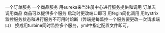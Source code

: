 一个订单服务
一个商品服务
用eureka来当注册中心进行服务提供和调用
订单去调用商品 商品可以提供多个服务 启动时更改端口即可
用fegin简化调用
用hystrix监控服务状态和进行服务不可用时熔断（弊端是每监控一个服务要更改一次请求端口）
换成用turbine同时监控多个服务，yml中指定配置文件即可。